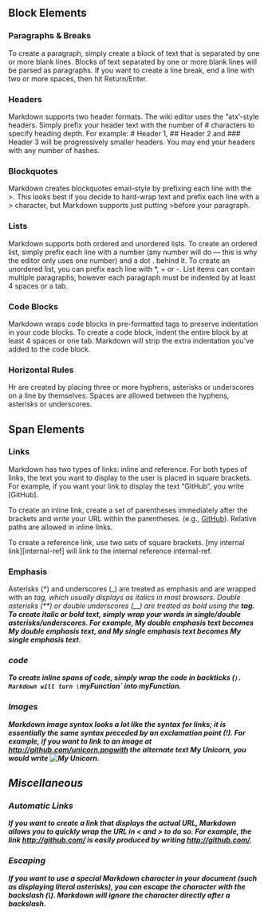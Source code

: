 ## Block Elements

### Paragraphs & Breaks
To create a paragraph, simply create a block of text that is separated by one or more blank lines.
Blocks of text separated by one or more blank lines will be parsed as paragraphs.
If you want to create a line break, end a line with two or more spaces, then hit Return/Enter.

### Headers
Markdown supports two header formats. The wiki editor uses the “atx’-style headers.
Simply prefix your header text with the number of # characters to specify heading depth.
For example: # Header 1, ## Header 2 and ### Header 3 will be progressively smaller headers.
You may end your headers with any number of hashes.

### Blockquotes
Markdown creates blockquotes email-style by prefixing each line with the >.
This looks best if you decide to hard-wrap text and prefix each line with a > character,
but Markdown supports just putting >before your paragraph.

### Lists
Markdown supports both ordered and unordered lists.
To create an ordered list, simply prefix each line with a number
(any number will do — this is why the editor only uses one number) and a dot . behind it.
To create an unordered list, you can prefix each line with *, + or -.
List items can contain multiple paragraphs,
however each paragraph must be indented by at least 4 spaces or a tab.

### Code Blocks
Markdown wraps code blocks in pre-formatted tags to preserve indentation in your code blocks.
To create a code block, indent the entire block by at least 4 spaces or one tab.
Markdown will strip the extra indentation you’ve added to the code block.

### Horizontal Rules
Hr are created by placing three or more hyphens, asterisks or underscores on a line by themselves.
Spaces are allowed between the hyphens, asterisks or underscores.



## Span Elements

### Links
Markdown has two types of links: inline and reference.
For both types of links, the text you want to display to the user is placed in square brackets.
For example, if you want your link to display the text “GitHub”, you write [GitHub].

To create an inline link, create a set of parentheses immediately after the brackets and write your URL within the parentheses. (e.g., [GitHub](http://github.com/)). Relative paths are allowed in inline links.

To create a reference link, use two sets of square brackets. [my internal link][internal-ref] will link to the internal reference internal-ref.

### Emphasis
Asterisks (*) and underscores (_) are treated as emphasis and are wrapped with an <em> tag,
which usually displays as italics in most browsers. Double asterisks (**) or double underscores (__) are treated as bold using the <strong> tag. To create italic or bold text, simply wrap your words in single/double asterisks/underscores. For example, **My double emphasis text** becomes My double emphasis text, and *My single emphasis text* becomes My single emphasis text.

### code
To create inline spans of code, simply wrap the code in backticks (`).
Markdown will turn \`myFunction\` into myFunction.

### Images
Markdown image syntax looks a lot like the syntax for links;
it is essentially the same syntax preceded by an exclamation point (!).
For example, if you want to link to an image at http://github.com/unicorn.pngwith 
the alternate text My Unicorn, you would write ![My Unicorn](http://github.com/unicorn.png).


## Miscellaneous

### Automatic Links
If you want to create a link that displays the actual URL, Markdown allows you to quickly wrap the URL in < and > to do so. For example, the link http://github.com/ is easily produced by writing <http://github.com/>.

### Escaping
If you want to use a special Markdown character in your document (such as displaying literal asterisks), you can escape the character with the backslash (\\). Markdown will ignore the character directly after a backslash.










